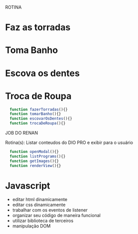 ROTINA

# Faz as torradas
# Toma Banho
# Escova os dentes
# Troca de Roupa


```js
  function fazerTorradas(){}
  function tomarBanho(){}
  function escovarOsDentes(){}
  function trocaDeRoupa(){}

```

JOB DO RENAN

Rotina(s): Listar conteudos do DIO PRO e exibir para o usuário

```js
  function openModal(){}
  function listPrograms(){}
  function getImages(){}
  function renderView(){}

```

# Javascript
- editar html dinamicamente
- editar css dinamicamente
- trabalhar com os eventos de listener
- organizar seu código de maneira funcional
- utilizar biblioteca de terceiros
- manipulação DOM
